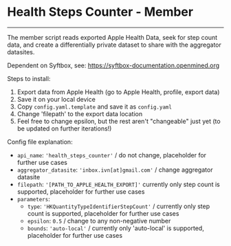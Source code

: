 # Health Steps Counter - Member

--- 

The member script reads exported Apple Health Data, seek for step count data, and create a differentially private dataset to share with the aggregator datasites. 

Dependent on Syftbox, see: https://syftbox-documentation.openmined.org

Steps to install:
1. Export data from Apple Health (go to Apple Health, profile, export data)
2. Save it on your local device
3. Copy `config.yaml.template` and save it as `config.yaml`
4. Change 'filepath' to the export data location
5. Feel free to change epsilon, but the rest aren't "changeable" just yet (to be updated on further iterations!)


Config file explanation: 

- `api_name`: `'health_steps_counter'` / do not change, placeholder for further use cases
- `aggregator_datasite`: `'inbox.ivn[at]gmail.com'` / change aggregator datasite
- `filepath`: `'[PATH_TO_APPLE_HEALTH_EXPORT]'` currently only step count is supported, placeholder for further use cases
- `parameters`:
  - `type`: `'HKQuantityTypeIdentifierStepCount'` / currently only step count is supported, placeholder for further use cases
  - `epsilon`: `0.5` / change to any non-negative number 
  - `bounds`: `'auto-local'` / currently only 'auto-local' is supported, placeholder for further use cases


